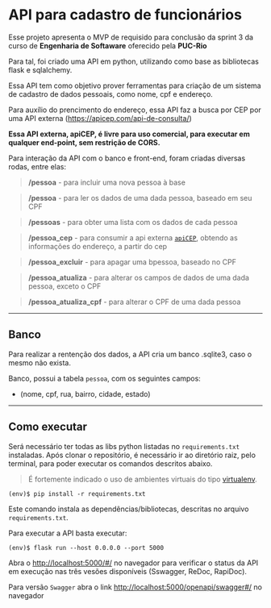 
# API para cadastro de funcionários

Esse projeto apresenta o MVP de requisido para conclusão da sprint 3 da curso de  **Engenharia de Softaware**  oferecido pela **PUC-Rio**

Para tal, foi criado uma API em python, utilizando como base as bibliotecas flask e sqlalchemy. 

Essa API tem como objetivo prover ferramentas para criação de um sistema de cadastro de dados pessoais, como nome, cpf e endereço. 

Para auxílio do prencimento do endereço, essa API faz a busca por CEP por uma API externa (https://apicep.com/api-de-consulta/)

**Essa API externa, apiCEP, é livre para uso comercial, para executar em qualquer end-point, sem restrição de CORS.**

Para interação da API com o banco e front-end, foram criadas diversas rodas, entre elas:


>**/pessoa** - para incluir uma nova pessoa à base

>**/pessoa** - para ler os dados de uma dada pessoa, baseado em seu CPF

>**/pessoas** - para obter uma lista com os dados de cada pessoa

>**/pessoa_cep** - para consumir a api externa [`apiCEP`](https://apicep.com/api-de-consulta/), obtendo as informações do endereço, a partir do cep

>**/pessoa_excluir** - para apagar uma bpessoa, baseado no CPF

>**/pessoa_atualiza** - para alterar os campos de dados de uma dada pessoa, exceto o CPF

>**/pessoa_atualiza_cpf** - para alterar o CPF de uma dada pessoa

---
## Banco

Para realizar a rentenção dos dados, a API cria um banco .sqlite3, caso o mesmo não exista.

Banco, possui a tabela `pessoa`, com os seguintes campos:

* (nome, cpf, rua, bairro, cidade, estado)

---
## Como executar 


Será necessário ter todas as libs python listadas no `requirements.txt` instaladas.
Após clonar o repositório, é necessário ir ao diretório raiz, pelo terminal, para poder executar os comandos descritos abaixo.

> É fortemente indicado o uso de ambientes virtuais do tipo [virtualenv](https://virtualenv.pypa.io/en/latest/installation.html).

```
(env)$ pip install -r requirements.txt
```

Este comando instala as dependências/bibliotecas, descritas no arquivo `requirements.txt`.

Para executar a API  basta executar:

```
(env)$ flask run --host 0.0.0.0 --port 5000
```

Abra o [http://localhost:5000/#/](http://localhost:5000/#/) no navegador para verificar o status da API em execução nas três vesões disponíveis (Sswagger, ReDoc, RapiDoc).

Para versão `Swagger` abra o link [http://localhost:5000/openapi/swagger#/](http://localhost:5000/openapi/swagger#/) no navegador
